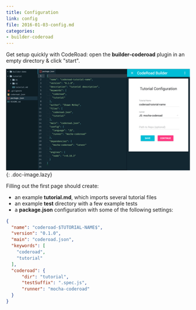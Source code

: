 ```yaml
---
title: Configuration
link: config
file: 2016-01-03-config.md
categories:
- builder-coderoad
---
```


Get setup quickly with CodeRoad: open the **builder-coderoad** plugin in an empty directory & click "start".

![Configuration Settings](../../images/builder/config.png){: .doc-image.lazy}

Filling out the first page should create:

* an example **tutorial.md**, which imports several tutorial files
* an example **test** directory with a few example tests
* a **package.json** configuration with some of the following settings:

```json
{
  "name": "coderoad-$TUTORIAL-NAME$",
  "version": "0.1.0",
  "main": "coderoad.json",
  "keywords": [
    "coderoad",
    "tutorial"
  ],
  "coderoad": {
      "dir": "tutorial",
      "testSuffix": ".spec.js",
      "runner": "mocha-coderoad"
  }
}
```

